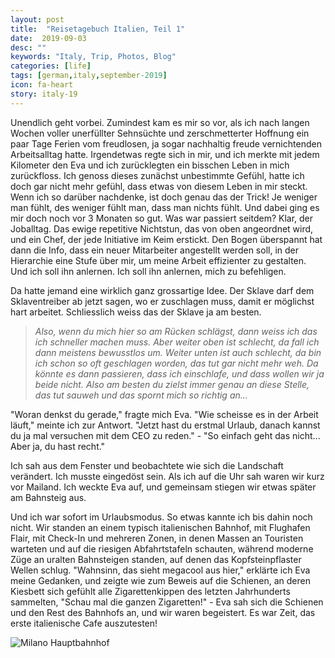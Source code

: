 ```yaml
---
layout: post
title:  "Reisetagebuch Italien, Teil 1"
date:  2019-09-03
desc: ""
keywords: "Italy, Trip, Photos, Blog"
categories: [life]
tags: [german,italy,september-2019]
icon: fa-heart
story: italy-19
---
```


Unendlich geht vorbei. Zumindest kam es mir so vor, als ich nach langen Wochen voller unerfüllter Sehnsüchte und zerschmetterter Hoffnung ein paar Tage Ferien vom freudlosen, ja sogar nachhaltig freude vernichtenden Arbeitsalltag hatte. Irgendetwas regte sich in mir, und ich merkte mit jedem Kilometer den Eva und ich zurücklegten ein bisschen Leben in mich zurückfloss. Ich genoss dieses zunächst unbestimmte Gefühl, hatte ich doch gar nicht mehr gefühl, dass etwas von diesem Leben in mir steckt. Wenn ich so darüber nachdenke, ist doch genau das der Trick! Je weniger man fühlt, des weniger fühlt man, dass man nichts fühlt. Und dabei ging es mir doch noch vor 3 Monaten so gut. Was war passiert seitdem? Klar, der Joballtag. Das ewige repetitive Nichtstun, das von oben angeordnet wird, und ein Chef, der jede Initiative im Keim erstickt. Den Bogen überspannt hat dann die Info, dass ein neuer Mitarbeiter angestellt werden soll, in der Hierarchie eine Stufe über mir, um meine Arbeit effizienter zu gestalten. Und ich soll ihn anlernen. Ich soll ihn anlernen, mich zu befehligen.

Da hatte jemand eine wirklich ganz grossartige Idee. Der Sklave darf dem Sklaventreiber ab jetzt sagen, wo er zuschlagen muss, damit er möglichst hart arbeitet. Schliesslich weiss das der Sklave ja am besten. 

> *Also, wenn du mich hier so am Rücken schlägst, dann weiss ich das ich schneller machen muss. Aber weiter oben ist schlecht, da fall ich dann meistens bewusstlos um. Weiter unten ist auch schlecht, da bin ich schon so oft geschlagen worden, das tut gar nicht mehr weh. Da könnte es dann passieren, dass ich einschlafe, und dass wollen wir ja beide nicht. Also am besten du zielst immer genau an diese Stelle, das tut sauweh und das spornt mich so richtig an...*

"Woran denkst du gerade," fragte mich Eva. "Wie scheisse es in der Arbeit läuft," meinte ich zur Antwort. "Jetzt hast du erstmal Urlaub, danach kannst du ja mal versuchen mit dem CEO zu reden." - "So einfach geht das nicht... Aber ja, du hast recht."

Ich sah aus dem Fenster und beobachtete wie sich die Landschaft verändert. Ich musste eingedöst sein. Als ich auf die Uhr sah waren wir kurz vor Mailand. Ich weckte Eva auf, und gemeinsam stiegen wir etwas später am Bahnsteig aus. 

Und ich war sofort im Urlaubsmodus. So etwas kannte ich bis dahin noch nicht. Wir standen an einem typisch italienischen Bahnhof, mit Flughafen Flair, mit Check-In und mehreren Zonen, in denen Massen an Touristen warteten und auf die riesigen Abfahrtstafeln schauten, während moderne Züge an uralten Bahnsteigen standen, auf denen das Kopfsteinpflaster Wellen schlug. "Wahnsinn, das sieht megacool aus hier," erklärte ich Eva meine Gedanken, und zeigte wie zum Beweis auf die Schienen, an deren Kiesbett sich gefühlt alle Zigarettenkippen des letzten Jahrhunderts sammelten, "Schau mal die ganzen Zigaretten!" - Eva sah sich die Schienen und den Rest des Bahnhofs an, und wir waren begeistert. Es war Zeit, das erste italienische Cafe auszutesten!

<img src="https://www.dropbox.com/s/2dtwpahy5dqz3sm/Foto%2001.09.19%2C%2010%2056%2028.jpg?raw=1" class="" alt="Milano Hauptbahnhof"/>
